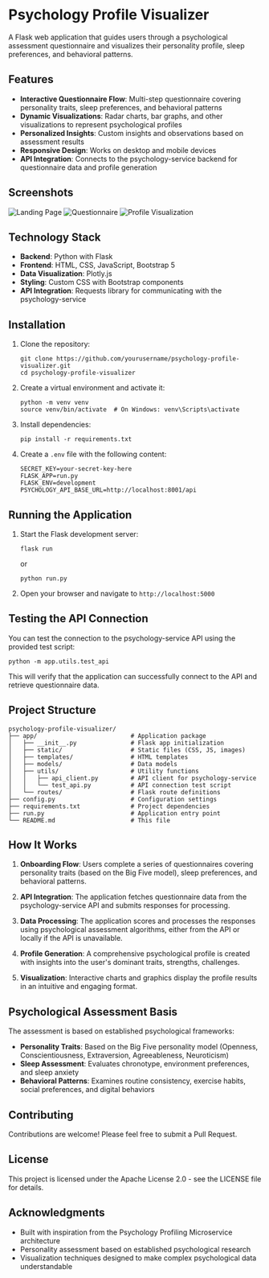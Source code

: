 # Psychology Profile Visualizer

A Flask web application that guides users through a psychological assessment questionnaire and visualizes their personality profile, sleep preferences, and behavioral patterns.

## Features

- **Interactive Questionnaire Flow**: Multi-step questionnaire covering personality traits, sleep preferences, and behavioral patterns
- **Dynamic Visualizations**: Radar charts, bar graphs, and other visualizations to represent psychological profiles
- **Personalized Insights**: Custom insights and observations based on assessment results
- **Responsive Design**: Works on desktop and mobile devices
- **API Integration**: Connects to the psychology-service backend for questionnaire data and profile generation

## Screenshots

![Landing Page](screenshots/landing-page.png)
![Questionnaire](screenshots/questionnaire.png)
![Profile Visualization](screenshots/profile-visualization.png)

## Technology Stack

- **Backend**: Python with Flask
- **Frontend**: HTML, CSS, JavaScript, Bootstrap 5
- **Data Visualization**: Plotly.js
- **Styling**: Custom CSS with Bootstrap components
- **API Integration**: Requests library for communicating with the psychology-service

## Installation

1. Clone the repository:
   ```
   git clone https://github.com/yourusername/psychology-profile-visualizer.git
   cd psychology-profile-visualizer
   ```

2. Create a virtual environment and activate it:
   ```
   python -m venv venv
   source venv/bin/activate  # On Windows: venv\Scripts\activate
   ```

3. Install dependencies:
   ```
   pip install -r requirements.txt
   ```

4. Create a `.env` file with the following content:
   ```
   SECRET_KEY=your-secret-key-here
   FLASK_APP=run.py
   FLASK_ENV=development
   PSYCHOLOGY_API_BASE_URL=http://localhost:8001/api
   ```

## Running the Application

1. Start the Flask development server:
   ```
   flask run
   ```
   or
   ```
   python run.py
   ```

2. Open your browser and navigate to `http://localhost:5000`

## Testing the API Connection

You can test the connection to the psychology-service API using the provided test script:

```
python -m app.utils.test_api
```

This will verify that the application can successfully connect to the API and retrieve questionnaire data.

## Project Structure

```
psychology-profile-visualizer/
├── app/                          # Application package
│   ├── __init__.py               # Flask app initialization
│   ├── static/                   # Static files (CSS, JS, images)
│   ├── templates/                # HTML templates
│   ├── models/                   # Data models
│   ├── utils/                    # Utility functions
│   │   ├── api_client.py         # API client for psychology-service
│   │   └── test_api.py           # API connection test script
│   └── routes/                   # Flask route definitions
├── config.py                     # Configuration settings
├── requirements.txt              # Project dependencies
├── run.py                        # Application entry point
└── README.md                     # This file
```

## How It Works

1. **Onboarding Flow**: Users complete a series of questionnaires covering personality traits (based on the Big Five model), sleep preferences, and behavioral patterns.

2. **API Integration**: The application fetches questionnaire data from the psychology-service API and submits responses for processing.

3. **Data Processing**: The application scores and processes the responses using psychological assessment algorithms, either from the API or locally if the API is unavailable.

4. **Profile Generation**: A comprehensive psychological profile is created with insights into the user's dominant traits, strengths, challenges.

5. **Visualization**: Interactive charts and graphics display the profile results in an intuitive and engaging format.

## Psychological Assessment Basis

The assessment is based on established psychological frameworks:

- **Personality Traits**: Based on the Big Five personality model (Openness, Conscientiousness, Extraversion, Agreeableness, Neuroticism)
- **Sleep Assessment**: Evaluates chronotype, environment preferences, and sleep anxiety
- **Behavioral Patterns**: Examines routine consistency, exercise habits, social preferences, and digital behaviors

## Contributing

Contributions are welcome! Please feel free to submit a Pull Request.

## License

This project is licensed under the Apache License 2.0 - see the LICENSE file for details.

## Acknowledgments

- Built with inspiration from the Psychology Profiling Microservice architecture
- Personality assessment based on established psychological research
- Visualization techniques designed to make complex psychological data understandable